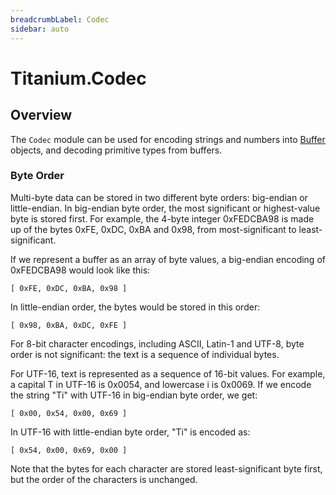 ```yaml
---
breadcrumbLabel: Codec
sidebar: auto
---
```


# Titanium.Codec

<ProxySummary/>

## Overview

The `Codec` module can be used for encoding strings and numbers into [Buffer](Titanium.Buffer)
objects, and decoding primitive types from buffers.

### Byte Order

Multi-byte data can be stored in two different byte orders: big-endian or
little-endian. In big-endian byte order, the most significant or highest-value
byte is stored first. For example, the 4-byte integer 0xFEDCBA98 is made up of the
bytes 0xFE, 0xDC, 0xBA and 0x98, from most-significant to least-significant.

If we represent a buffer as an array of byte values, a big-endian encoding of
0xFEDCBA98 would look like this:

    [ 0xFE, 0xDC, 0xBA, 0x98 ]

In little-endian order, the bytes would be stored in this order:

    [ 0x98, 0xBA, 0xDC, 0xFE ]

For 8-bit character encodings, including ASCII, Latin-1 and UTF-8, byte order is not
significant: the text is a sequence of individual bytes.

For UTF-16, text is represented as a sequence of 16-bit values. For example,
a capital T in UTF-16 is 0x0054, and lowercase i is 0x0069. If we encode the string
"Ti" with UTF-16 in big-endian byte order, we get:

    [ 0x00, 0x54, 0x00, 0x69 ]

In UTF-16 with little-endian byte order, "Ti" is encoded as:

    [ 0x54, 0x00, 0x69, 0x00 ]

Note that the bytes for each character are stored least-significant byte first, but
the order of the characters is unchanged.

<ApiDocs/>
